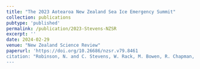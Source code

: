 ```yaml
---
title: "The 2023 Aotearoa New Zealand Sea Ice Emergency Summit"
collection: publications
pubtype: 'published'
permalink: /publication/2023-Stevens-NZSR
excerpt: ''
date: 2024-02-29
venue: "New Zealand Science Review"
paperurl: 'https://doi.org/10.26686/nzsr.v79.8461
citation: "Robinson, N. and C. Stevens, W. Rack, M. Bowen, R. Chapman, V. Cummings, S. Dean, D. Fernandez, L. Keller, A. McDonald, A. Pauling, B. van Uitregt. &quot;The 2023 Aotearoa New Zealand Sea Ice Emergency Summit&quot; <i>New Zealand Science Review</i>. 79: ASAP"
---
```

